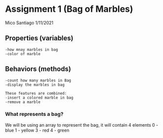 # Assignment 1 (Bag of Marbles)
Mico Santiago
1/11/2021

## Properties (variables)
    -how mnay marbles in bag
    -color of marble

## Behaviors (methods)
    -count how many marbles in Bag
    -display the marbles in bag
    
    These features are combined:
    -insert a colored marble in bag
    -remove a marble 

### What represents a bag? 
We will be using an array to represent the bag, it will contain 4 elements
0 - blue 
1 - yellow
3 - red
4 - green
